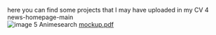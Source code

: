 here you can find some projects that I may have uploaded in my CV
4 news-homepage-main  
![image](https://github.com/EddyPinarello/EddyP-portfolio/assets/149050257/72a7308d-bca3-4105-b7c6-9926ba05e231)
5 Animesearch
[mockup.pdf](https://github.com/EddyPinarello/EddyP-portfolio/files/13692533/mockup.pdf)
